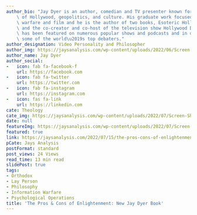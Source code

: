 ```yaml
---
author_bio: "Jay Dyer is an author, comedian and TV presenter known for his deep analysis\
    \ of Hollywood, geopolitics, and culture. His graduate work focused on psychological\
    \ warfare and film and he is the author of two books, Esoteric Hollywood 1 & 2\
    \ and the co-creator and co-host of the television show Hollywood Decoded. He\
    \ has been featured on numerous popular shows and podcasts and in debates with\
    \ some of the world\u2019s top debaters."
author_designation: Video Personality and Philosopher
author_img: https://jaysanalysis.com/wp-content/uploads/2022/06/Screen-Shot-2022-05-27-at-12.29.11-PM-600x562.png
author_name: Jay Dyer
author_social:
-   icon: fab fa-facebook-f
    url: https://facebook.com
-   icon: fab fa-twitter
    url: https://twitter.com
-   icon: fab fa-instagram
    url: https://instagram.com
-   icon: fas fa-link
    url: https://linkedin.com
cate: Theology
cate_img: https://jaysanalysis.com/wp-content/uploads/2022/07/Screen-Shot-2022-07-15-at-10.30.17-AM-300x136.png
date: null
featureImg: https://jaysanalysis.com/wp-content/uploads/2022/07/Screen-Shot-2022-07-15-at-10.30.17-AM-300x136.png
featured: true
link: https://jaysanalysis.com/2022/07/15/the-pros-cons-of-enlightenment-new-jay-dyer-book/
pCate: Jays Analysis
postFormat: standard
post_views: 24 Views
read_time: 13 min read
slidePost: true
tags:
- Orthodox
- Lay Person
- Philosophy
- Information Warfare
- Psychological Operations
title: 'The Pros & Cons of Enlightenment: New Jay Dyer Book'
---
```

